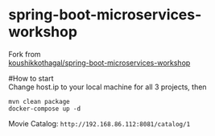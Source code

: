 # spring-boot-microservices-workshop

Fork from  
[koushikkothagal/spring-boot-microservices-workshop](https://github.com/koushikkothagal/spring-boot-microservices-workshop)

#How to start  
Change host.ip to your local machine for all 3 projects, then  

```
mvn clean package  
docker-compose up -d
```

Movie Catalog: `http://192.168.86.112:8081/catalog/1`

